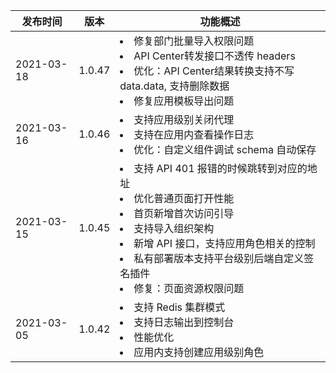 | 发布时间   | 版本   | 功能概述                                                                                                                                                                                                                                                                  |
| ---------- | ------ | ------------------------------------------------------------------------------------------------------------------------------------------------------------------------------------------------------------------------------------------------------------------------- |
| 2021-03-18 | 1.0.47 | <li>修复部门批量导入权限问题</li> <li>API Center转发接口不透传 headers</li> <li>优化：API Center结果转换支持不写  data.data, 支持删除数据</li> <li>修复应用模板导出问题</li>                                           
| 2021-03-16 | 1.0.46 | <li>支持应用级别关闭代理</li> <li>支持在应用内查看操作日志</li> <li>优化：自定义组件调试 schema 自动保存</li>                                                                                                                                                             |
| 2021-03-15 | 1.0.45 | <li>支持 API 401 报错的时候跳转到对应的地址</li> <li>优化普通页面打开性能</li> <li>首页新增首次访问引导</li> <li>支持导入组织架构</li> <li>新增 API 接口，支持应用角色相关的控制</li> <li>私有部署版本支持平台级别后端自定义签名插件</li> <li>修复：页面资源权限问题</li> |
| 2021-03-05 | 1.0.42 | <li>支持 Redis 集群模式</li> <li>支持日志输出到控制台</li> <li>性能优化</li> <li>应用内支持创建应用级别角色</li>                                                                                                                                                          |

